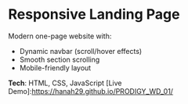 # Responsive Landing Page

Modern one-page website with:
- Dynamic navbar (scroll/hover effects)
- Smooth section scrolling
- Mobile-friendly layout

**Tech**: HTML, CSS, JavaScript
[Live Demo]:https://hanah29.github.io/PRODIGY_WD_01/
